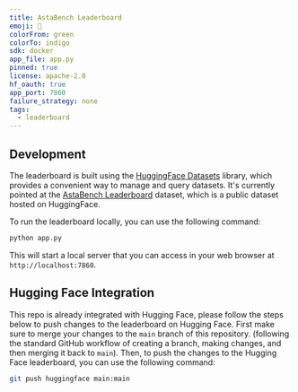 ```yaml
---
title: AstaBench Leaderboard
emoji: 🥇
colorFrom: green
colorTo: indigo
sdk: docker
app_file: app.py
pinned: true
license: apache-2.0
hf_oauth: true
app_port: 7860
failure_strategy: none
tags:
  - leaderboard
---
```


## Development
The leaderboard is built using the [HuggingFace Datasets](https://huggingface.co/docs/datasets/index) library, which provides a convenient way to manage and query datasets.
It's currently pointed at the [AstaBench Leaderboard](https://huggingface.co/datasets/allenai/asta-bench-internal-results/) dataset, which is a public dataset hosted on HuggingFace.

To run the leaderboard locally, you can use the following command:

```bash
python app.py
```
This will start a local server that you can access in your web browser at `http://localhost:7860`.

## Hugging Face Integration
This repo is already integrated with Hugging Face, please follow the steps below to push changes to the leaderboard on Hugging Face.
First make sure to merge your changes to the `main` branch of this repository. (following the standard GitHub workflow of creating a branch, making changes, and then merging it back to `main`).
Then, to push the changes to the Hugging Face leaderboard, you can use the following command:

```bash
git push huggingface main:main   
```
